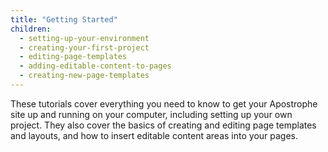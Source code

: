 ```yaml
---
title: "Getting Started"
children:
  - setting-up-your-environment
  - creating-your-first-project
  - editing-page-templates
  - adding-editable-content-to-pages
  - creating-new-page-templates
---
```


These tutorials cover everything you need to know to get your Apostrophe site up and running on your computer, including setting up your own project. They also cover the basics of creating and editing page templates and layouts, and how to insert editable content areas into your pages.
